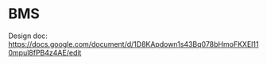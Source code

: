 # BMS

Design doc: https://docs.google.com/document/d/1D8KApdown1s43Bq078bHmoFKXEl110mpul8fPB4z4AE/edit
